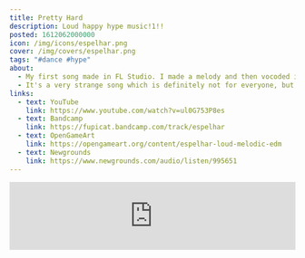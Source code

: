 ```yaml
---
title: Pretty Hard
description: Loud happy hype music!1!!
posted: 1612062000000
icon: /img/icons/espelhar.png
cover: /img/covers/espelhar.png
tags: "#dance #hype"
about:
  - My first song made in FL Studio. I made a melody and then vocoded it with itself, then I sampled it and made a whole song out of it.
  - It's a very strange song which is definitely not for everyone, but I like it. :d
links:
  - text: YouTube
    link: https://www.youtube.com/watch?v=ul0G753P8es
  - text: Bandcamp
    link: https://fupicat.bandcamp.com/track/espelhar
  - text: OpenGameArt
    link: https://opengameart.org/content/espelhar-loud-melodic-edm
  - text: Newgrounds
    link: https://www.newgrounds.com/audio/listen/995651
---
```

<iframe style="border: 0; width: 100%; max-width: 700px; margin: auto; height: 120px;" src="https://bandcamp.com/EmbeddedPlayer/track=420157854/size=large/bgcol=333333/linkcol=ffffff/tracklist=false/artwork=small/transparent=true/" seamless><a href="https://fupicat.bandcamp.com/track/espelhar">Espelhar by fupicat</a></iframe>
